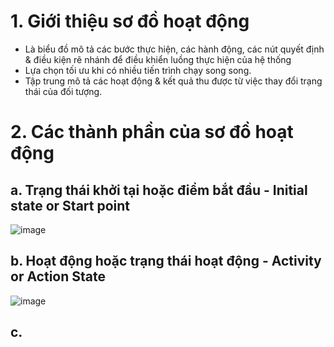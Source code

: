 # 1. Giới thiệu sơ đồ hoạt động
- Là biểu đồ mô tả các bước thực hiện, các hành động, các nút quyết định & điều kiện rẽ nhánh để điều khiển luồng thực hiện của hệ thống
- Lựa chọn tối ưu khi có nhiều tiến trình chạy song song.
- Tập trung mô tả các hoạt động & kết quả thu được từ việc thay đổi trạng thái của đối tượng.
# 2. Các thành phần của sơ đồ hoạt động
## a. Trạng thái khởi tại hoặc điểm bắt đầu - Initial state or Start point

![image](https://user-images.githubusercontent.com/88178841/142225572-cdf7e25a-942b-488d-96b4-2f9a5856bc4d.png)
## b. Hoạt động hoặc trạng thái hoạt động - Activity or Action State

![image](https://user-images.githubusercontent.com/88178841/142225726-b38065ee-10f9-4de6-8d73-0230d9124b7a.png)
## c. 
